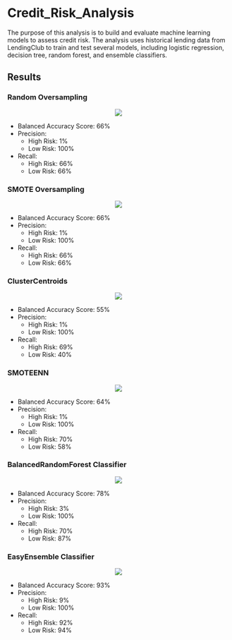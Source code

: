 # Credit_Risk_Analysis

The purpose of this analysis is to build and evaluate machine learning models to assess credit risk. The analysis uses historical lending data from LendingClub to train and test several models, including logistic regression, decision tree, random forest, and ensemble classifiers.

## Results

### Random Oversampling

<p align="center">
  <img src="https://user-images.githubusercontent.com/117063056/236720174-2c1c5dc3-0248-4b50-b851-db8f640e6e48.png">
</p>


- Balanced Accuracy Score: 66%
- Precision:
    - High Risk: 1%
    - Low Risk: 100%
- Recall:
    - High Risk: 66%
    - Low Risk: 66%

### SMOTE Oversampling

<p align="center">
  <img src="https://user-images.githubusercontent.com/117063056/236720176-ec293588-cd9e-417e-bbca-c9109146bc12.png">
</p>


- Balanced Accuracy Score: 66%
- Precision:
    - High Risk: 1%
    - Low Risk: 100%
- Recall:
    - High Risk: 66%
    - Low Risk: 66%

### ClusterCentroids

<p align="center">
  <img src="https://user-images.githubusercontent.com/117063056/236720172-ec1a4be4-6bc8-44a0-bc6e-25df52c1c66e.png">
</p>


- Balanced Accuracy Score: 55%
- Precision:
    - High Risk: 1%
    - Low Risk: 100%
- Recall:
    - High Risk: 69%
    - Low Risk: 40%

### SMOTEENN


<p align="center">
  <img src="https://user-images.githubusercontent.com/117063056/236720177-0ef546d8-3f89-4473-9aad-a60576c54231.png">
</p>

- Balanced Accuracy Score: 64%
- Precision:
    - High Risk: 1%
    - Low Risk: 100%
- Recall:
    - High Risk: 70%
    - Low Risk: 58%

### BalancedRandomForest Classifier

<p align="center">
  <img src="https://user-images.githubusercontent.com/117063056/236720178-38f6d414-f5a0-4801-bc7c-4dcecd528cac.png">
</p>

- Balanced Accuracy Score: 78%
- Precision:
    - High Risk: 3%
    - Low Risk: 100%
- Recall:
    - High Risk: 70%  
    - Low Risk: 87%

### EasyEnsemble Classifier

<p align="center">
  <img src="https://user-images.githubusercontent.com/117063056/236720173-b1d7a025-d363-478f-a92d-4b657cba78ea.png">
</p>

- Balanced Accuracy Score: 93%
- Precision:
   - High Risk: 9%
   - Low Risk: 100%
- Recall:
    - High Risk: 92%
    - Low Risk: 94%
